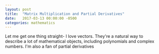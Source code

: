 ```yaml
---
layout: post
title:  "Matrix Multiplication and Partial Derivatives"
date:   2017-03-13 00:00:00 -0500
categories: mathematics
---
```


Let me get one thing straight- I love vectors. They're a natural way to describe a lot of mathematical objects, including polynomials and complex numbers. I'm also a fan of partial derivatives